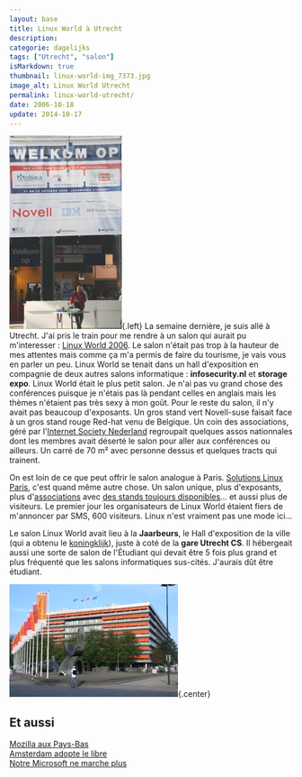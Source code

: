 ```yaml
---
layout: base
title: Linux World à Utrecht
description: 
categorie: dagelijks
tags: ["Utrecht", "salon"]
isMarkdown: true
thumbnail: linux-world-img_7373.jpg
image_alt: Linux World Utrecht
permalink: linux-world-utrecht/
date: 2006-10-18
update: 2014-10-17
---
```




![Linux World Utrecht](linux-world-img_7373.jpg){.left}
La semaine dernière, je suis allé à Utrecht. J'ai pris le train pour me rendre à un salon qui aurait pu m'interesser : [Linux World 2006](http://www.linux-world.nl/sites/www_linux-world_nl/nl/index.asp). Le salon n'était pas trop à la hauteur de mes attentes mais comme ça m'a permis de faire du tourisme, je vais vous en parler un peu. Linux World se tenait dans un hall d'exposition en compagnie de deux autres salons informatique : **infosecurity.nl** et **storage expo**. Linux World était le plus petit salon. Je n'ai pas vu grand chose des conférences puisque je n'étais pas là pendant celles en anglais mais les thèmes n'étaient pas très sexy à mon goût. Pour le reste du salon, il n'y avait pas beaucoup d'exposants. Un gros stand vert Novell-suse faisait face à un gros stand rouge Red-hat venu de Belgique. Un coin des associations, géré par l'[Internet Society Nederland](http://www.isoc.nl) regroupait quelques assos nationnales dont les membres avait déserté le salon pour aller aux conférences ou ailleurs. Un carré de 70 m² avec personne dessus et quelques tracts qui trainent.

On est loin de ce que peut offrir le salon analogue à Paris. [Solutions Linux Paris](http://www.solutionslinux.fr), c'est quand même autre chose. Un salon unique, plus d'exposants, plus d'[associations](http://www.assoces-libres.org/) avec [des stands toujours disponibles](http://www.assoces-libres.org/article.php3?id_article=107)... et aussi plus de visiteurs. Le premier jour les organisateurs de Linux World étaient fiers de m'annoncer par SMS, 600 visiteurs. Linux n'est vraiment pas une mode ici...

Le salon Linux World avait lieu à la **Jaarbeurs**, le Hall d'exposition de la ville (qui a obtenu le [koningklijk](/koninklijk-le-predicat-royal)), juste à coté de la **gare Utrecht CS**. Il hébergeait aussi une sorte de salon de l'Étudiant qui devait être 5 fois plus grand et plus fréquenté que les salons informatiques sus-cités. J'aurais dût être étudiant.

![Koningklijk Jaarbeurs Utrecht](koningklijk-jaarbeurs-utrecht-300.jpg){.center}

## Et aussi
[Mozilla aux Pays-Bas](/mozilla-aux-pays-bas)  
[Amsterdam adopte le libre](/amsterdam-adopte-le-libre)  
[Notre Microsoft ne marche plus](/microsoft-ne-marche-plus)  
